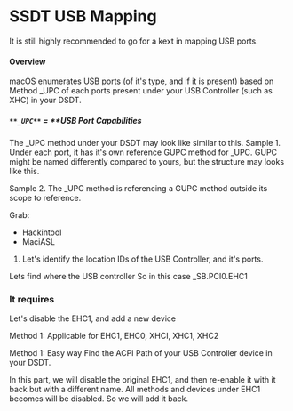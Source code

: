 # SSDT USB Mapping
It is still highly recommended to go for a kext in mapping USB ports.


#### Overview
macOS enumerates USB ports (of it's type, and if it is present) based on Method _UPC of each ports present under your USB Controller (such as XHC) in your DSDT. 
##### `**_UPC**` = **USB Port Capabilities

The _UPC method under your DSDT may look like similar to this.
Sample 1. Under each port, it has it's own reference GUPC method for _UPC. GUPC might be named differently compared to yours, but the structure may looks like this.

Sample 2. The _UPC method is referencing a GUPC method outside its scope to reference. 

Grab:
- Hackintool
- MaciASL

1. Let's identify the location IDs of the USB Controller, and it's ports.

Lets find where the USB controller 
So in this case \_SB.PCI0.EHC1

### It requires
Let's disable the EHC1, and add a new device



Method 1: Applicable for EHC1, EHC0, XHCI, XHC1, XHC2

Method 1: Easy way
Find the ACPI Path of your USB Controller device in your DSDT.

In this part, we will disable the original EHC1, and then re-enable it with it back but with a different name. All methods and devices under EHC1 becomes will be disabled. So we will add it back.





